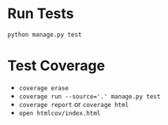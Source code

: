 

# Run Tests
`python manage.py test`


# Test Coverage
-  `coverage erase`
-  `coverage run --source='.' manage.py test `
-  `coverage report` or `coverage html`
-  `open htmlcov/index.html`

